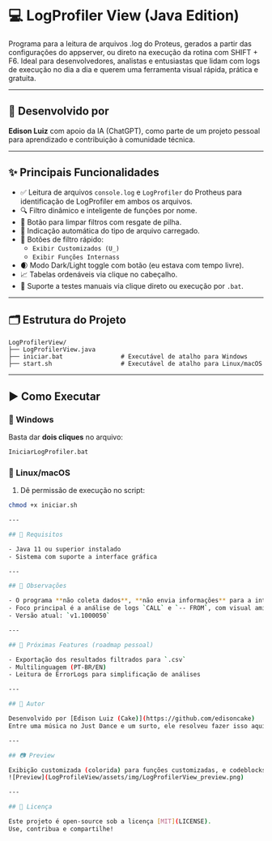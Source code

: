 # 💻 LogProfiler View (Java Edition)

Programa para a leitura de arquivos .log do Proteus, gerados a partir das configurações do appserver, ou direto na execução da rotina com SHIFT + F6. 
Ideal para desenvolvedores, analistas e entusiastas que lidam com logs de execução no dia a dia e querem uma ferramenta visual rápida, prática e gratuita.

---

## 🧠 Desenvolvido por

**Edison Luiz** com apoio da IA (ChatGPT), como parte de um projeto pessoal para aprendizado e contribuição à comunidade técnica.

---

## ✨ Principais Funcionalidades

- ✅ Leitura de arquivos `console.log` e `LogProfiler` do Protheus para identificação de LogProfiler em ambos os arquivos.
- 🔍 Filtro dinâmico e inteligente de funções por nome.
- 🧹 Botão para limpar filtros com resgate de pilha.
- 📁 Indicação automática do tipo de arquivo carregado.
- 🎯 Botões de filtro rápido:
  - `Exibir Customizados (U_)`
  - `Exibir Funções Internass`
- 🌒 Modo Dark/Light toggle com botão (eu estava com tempo livre).
- 📈 Tabelas ordenáveis via clique no cabeçalho.
- 🧪 Suporte a testes manuais via clique direto ou execução por `.bat`.

---

## 🗂️ Estrutura do Projeto

```
LogProfilerView/
├── LogProfilerView.java
├── iniciar.bat                # Executável de atalho para Windows
├── start.sh                   # Executável de atalho para Linux/macOS
```

---

## ▶️ Como Executar

### 🔵 Windows

Basta dar **dois cliques** no arquivo:

```bat
IniciarLogProfiler.bat
```



### 🔸 Linux/macOS

1. Dê permissão de execução no script:

```bash
chmod +x iniciar.sh

---

## 📝 Requisitos

- Java 11 ou superior instalado
- Sistema com suporte a interface gráfica

---

## 📌 Observações

- O programa **não coleta dados**, **não envia informações** para a internet e funciona 100% offline.
- Foco principal é a análise de logs `CALL` e `-- FROM`, com visual amigável.
- Versão atual: `v1.1000050`

---

## 🔮 Próximas Features (roadmap pessoal)

- Exportação dos resultados filtrados para `.csv`
- Multilinguagem (PT-BR/EN)
- Leitura de ErrorLogs para simplificação de análises

---

## 🧁 Autor

Desenvolvido por [Edison Luiz (Cake)](https://github.com/edisoncake)  
Entre uma música no Just Dance e um surto, ele resolveu fazer isso aqui 🕺

---

## 📷 Preview

Exibição customizada (colorida) para funções customizadas, e codeblocks.
![Preview](LogProfileView/assets/img/LogProfilerView_preview.png)

---

## 📃 Licença

Este projeto é open-source sob a licença [MIT](LICENSE).  
Use, contribua e compartilhe!
